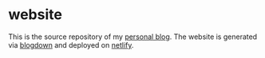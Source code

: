 # website

This is the source repository of my [personal blog](https://racinejs.netlify.com). The website is generated via [blogdown](https://github.com/rstudio/blogdown) and deployed on [netlify](https://www.netlify.com).
